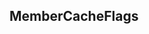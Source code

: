 ## MemberCacheFlags [](https://discordpy.readthedocs.io/en/v1.7.3/api.html#discord.MemberCacheFlags)

